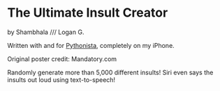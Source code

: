 The Ultimate Insult Creator
===========================
by Shambhala  ///  Logan G.

Written with and for [Pythonista](http://omz-software.com/pythonista/), completely on my iPhone. 

Original poster credit: Mandatory.com 

Randomly generate more than 5,000 different insults! Siri even says the insults out loud using text-to-speech!
